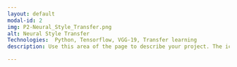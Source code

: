 ```yaml
---
layout: default
modal-id: 2
img: P2-Neural_Style_Transfer.png 
alt: Neural Style Transfer
Technologies:  Python, Tensorflow, VGG-19, Transfer learning
description: Use this area of the page to describe your project. The icon above is part of a free icon set by <a href="https://sellfy.com/p/8Q9P/jV3VZ/">Flat Icons</a>. On their website, you can download their free set with 16 icons, or you can purchase the entire set with 146 icons for only $12!

---
```

